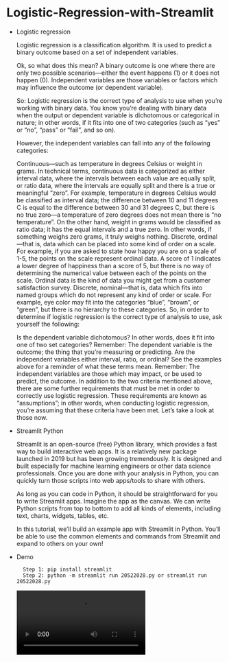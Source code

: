 # Logistic-Regression-with-Streamlit
- Logistic regression 

    Logistic regression is a classification algorithm. It is used to predict a binary outcome based on a set of independent variables.

    Ok, so what does this mean? A binary outcome is one where there are only two possible scenarios—either the event happens (1) or it does not happen (0). Independent variables are those variables or factors which may influence the outcome (or dependent variable).

    So: Logistic regression is the correct type of analysis to use when you’re working with binary data. You know you’re dealing with binary data when the output or dependent variable is dichotomous or categorical in nature; in other words, if it fits into one of two categories (such as “yes” or “no”, “pass” or “fail”, and so on).

    However, the independent variables can fall into any of the following categories:

    Continuous—such as temperature in degrees Celsius or weight in grams. In technical terms, continuous data is categorized as either interval data, where the intervals between each value are equally split, or ratio data, where the intervals are equally split and there is a true or meaningful “zero”. For example, temperature in degrees Celsius would be classified as interval data; the difference between 10 and 11 degrees C is equal to the difference between 30 and 31 degrees C, but there is no true zero—a temperature of zero degrees does not mean there is “no temperature”. On the other hand, weight in grams would be classified as ratio data; it has the equal intervals and a true zero. In other words, if something weighs zero grams, it truly weighs nothing.
    Discrete, ordinal—that is, data which can be placed into some kind of order on a scale. For example, if you are asked to state how happy you are on a scale of 1-5, the points on the scale represent ordinal data. A score of 1 indicates a lower degree of happiness than a score of 5, but there is no way of determining the numerical value between each of the points on the scale. Ordinal data is the kind of data you might get from a customer satisfaction survey.
    Discrete, nominal—that is, data which fits into named groups which do not represent any kind of order or scale. For example, eye color may fit into the categories “blue”, “brown”, or “green”, but there is no hierarchy to these categories.
So, in order to determine if logistic regression is the correct type of analysis to use, ask yourself the following:

    Is the dependent variable dichotomous? In other words, does it fit into one of two set categories? Remember: The dependent variable is the outcome; the thing that you’re measuring or predicting.
    Are the independent variables either interval, ratio, or ordinal? See the examples above for a reminder of what these terms mean. Remember: The independent variables are those which may impact, or be used to predict, the outcome.
    In addition to the two criteria mentioned above, there are some further requirements that must be met in order to correctly use logistic regression. These requirements are known as “assumptions”; in other words, when conducting logistic regression, you’re assuming that these criteria have been met. Let’s take a look at those now.

- Streamlit Python

    Streamlit is an open-source (free) Python library, which provides a fast way to build interactive web apps. It is a relatively new package launched in 2019 but has been growing tremendously. It is designed and built especially for machine learning engineers or other data science professionals. Once you are done with your analysis in Python, you can quickly turn those scripts into web apps/tools to share with others.

    As long as you can code in Python, it should be straightforward for you to write Streamlit apps. Imagine the app as the canvas. We can write Python scripts from top to bottom to add all kinds of elements, including text, charts, widgets, tables, etc.

    In this tutorial, we’ll build an example app with Streamlit in Python. You’ll be able to use the common elements and commands from Streamlit and expand to others on your own!
    
- Demo

        Step 1: pip install streamlit
        Step 2: python -m streamlit run 20522028.py or streamlit run 20522028.py
        
    ![video demo Logistic Regression with Streamlit](https://user-images.githubusercontent.com/106755542/208859031-d67fc7f9-82a0-46e9-ad7b-f89c0a849493.mp4)
